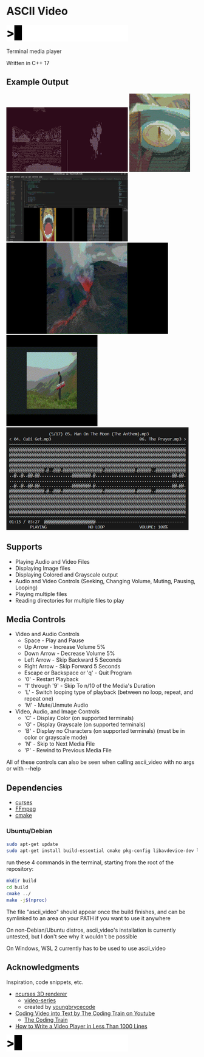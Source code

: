 
# ASCII Video

![gif](/assets/readme/ascii-320.gif)

Terminal media player

Written in C++ 17

## Example Output

![example created in tmux](assets/readme/example-320.gif)
![example colored output](assets/readme/colored_music_record-160.gif)
![example vscode](assets/readme/vscode.png)
![example volcano](assets/readme/volcano.gif)
![example keybiard](assets/readme/keyboard_man.gif)
![example audio-playback](assets/readme/audio_playing_ascii_video_480.png)

## Supports

- Playing Audio and Video Files
- Displaying Image files
- Displaying Colored and Grayscale output
- Audio and Video Controls (Seeking, Changing Volume, Muting, Pausing, Looping)
- Playing multiple files
- Reading directories for multiple files to play

## Media Controls

- Video and Audio Controls
  - Space - Play and Pause
  - Up Arrow - Increase Volume 5%
  - Down Arrow - Decrease Volume 5%
  - Left Arrow - Skip Backward 5 Seconds
  - Right Arrow - Skip Forward 5 Seconds
  - Escape or Backspace or 'q' - Quit Program
  - '0' - Restart Playback
  - '1' through '9' - Skip To n/10 of the Media's Duration
  - 'L' - Switch looping type of playback (between no loop, repeat, and repeat one)
  - 'M' - Mute/Unmute Audio
- Video, Audio, and Image Controls
  - 'C' - Display Color (on supported terminals)
  - 'G' - Display Grayscale (on supported terminals)
  - 'B' - Display no Characters (on supported terminals) (must be in color or grayscale mode)
  - 'N' - Skip to Next Media File
  - 'P' - Rewind to Previous Media File

All of these controls can also be seen when calling ascii_video with no args or
with --help

## Dependencies

* [curses](https://invisible-island.net/ncurses/)
* [FFmpeg](https://ffmpeg.org/)
* [cmake](https://cmake.org/)

### Ubuntu/Debian

```bash
sudo apt-get update
sudo apt-get install build-essential cmake pkg-config libavdevice-dev libncurses-dev
```

run these 4 commands in the terminal, starting from
the root of the repository:

```bash
mkdir build
cd build
cmake ../
make -j$(nproc)
```

The file "ascii_video" should appear once the build finishes, and can be
symlinked to an area on your PATH if you want to use it anywhere

On non-Debian/Ubuntu distros, ascii_video's installation is currently untested,
but I don't see why it wouldn't be possible

On Windows, WSL 2 currently has to be used to use ascii_video

## Acknowledgments

Inspiration, code snippets, etc.

* [ncurses 3D renderer](https://github.com/youngbrycecode/RenderEngine)
  * [video-series](https://www.youtube.com/playlist?list=PLg4mWef4l7Qzxs_Fa2DrgZeJKAbG3b7ue)
  * created by [youngbrycecode](https://github.com/youngbrycecode)
* [Coding Video into Text by The Coding Train on Youtube](https://www.youtube.com/watch?v=55iwMYv8tGI)
  * [The Coding Train](https://www.youtube.com/c/TheCodingTrain)
* [How to Write a Video Player in Less Than 1000 Lines](http://dranger.com/ffmpeg/)

![gif](/assets/readme/ascii-320.gif)

